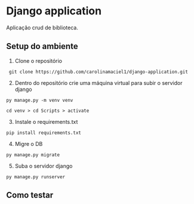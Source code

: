 # Django application
Aplicação crud de biblioteca.

## Setup do ambiente 
1. Clone o repositório 

` git clone https://github.com/carolinamaciel1/django-application.git`

2. Dentro do repositório crie uma máquina virtual para subir o servidor django 

`py manage.py -m venv venv`

`cd venv > cd Scripts > activate `

3. Instale o requirements.txt

`pip install requirements.txt`

4. Migre o DB

`py manage.py migrate`

5. Suba o servidor django

`py manage.py runserver`

## Como testar
